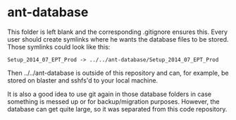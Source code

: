 ant-database
============

This folder is left blank and the corresponding .gitignore ensures
this. Every user should create symlinks where he wants the database
files to be stored. Those symlinks could look like this:

```
Setup_2014_07_EPT_Prod -> ../../ant-database/Setup_2014_07_EPT_Prod
```

Then ../../ant-database is outside of this repository and can, for
example, be stored on blaster and sshfs'd to your local machine.

It is also a good idea to use git again in those database folders in
case something is messed up or for backup/migration purposes. However,
the database can get quite large, so it was separated from this code
repository.
